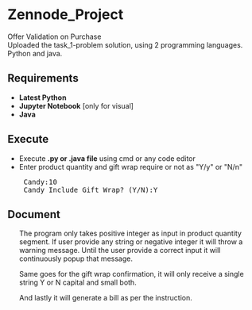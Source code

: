 # Zennode_Project
Offer Validation on Purchase<br>
Uploaded the task_1-problem solution, using 2 programming languages. Python and java.
## Requirements
<ul>
  
<li><strong>Latest Python</strong></li>
<li><strong>Jupyter Notebook</strong> [only for visual]</li>
<li><strong>Java</strong></li>

</ul>


## Execute
<ul>
<li>Execute <strong>.py or .java file</strong> using cmd or any code editor</li>
<li>Enter product quantity and gift wrap require or not as "Y/y" or "N/n"</li>
<pre>
 Candy:10
 Candy Include Gift Wrap? (Y/N):Y
</pre>
</ul>

## Document
<ul>
  <p>
    The program only takes positive integer as input in product quantity segment.
    If user provide any string or negative integer it will throw a warning message.
    Until the user provide a correct input it will continuously popup that message.
  </p>
  <p>
    Same goes for the gift wrap confirmation, it will only receive a single string Y or N capital and small both.
  </p>
    And lastly it will generate a bill as per the instruction.
</ul>
